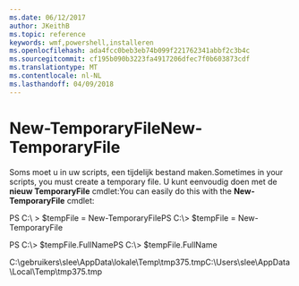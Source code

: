 ```yaml
---
ms.date: 06/12/2017
author: JKeithB
ms.topic: reference
keywords: wmf,powershell,installeren
ms.openlocfilehash: ada4fcc0beb3eb74b099f221762341abbf2c3b4c
ms.sourcegitcommit: cf195b090b3223fa4917206dfec7f0b603873cdf
ms.translationtype: MT
ms.contentlocale: nl-NL
ms.lasthandoff: 04/09/2018
---
```

# <a name="new-temporaryfile"></a><span data-ttu-id="2ef2d-102">New-TemporaryFile</span><span class="sxs-lookup"><span data-stu-id="2ef2d-102">New-TemporaryFile</span></span>
<span data-ttu-id="2ef2d-103">Soms moet u in uw scripts, een tijdelijk bestand maken.</span><span class="sxs-lookup"><span data-stu-id="2ef2d-103">Sometimes in your scripts, you must create a temporary file.</span></span> <span data-ttu-id="2ef2d-104">U kunt eenvoudig doen met de **nieuw TemporaryFile** cmdlet:</span><span class="sxs-lookup"><span data-stu-id="2ef2d-104">You can easily do this with the **New-TemporaryFile** cmdlet:</span></span>

<span data-ttu-id="2ef2d-105">PS C:\\ &gt; $tempFile = New-TemporaryFile</span><span class="sxs-lookup"><span data-stu-id="2ef2d-105">PS C:\\&gt; $tempFile = New-TemporaryFile</span></span>

<span data-ttu-id="2ef2d-106">PS C:\\&gt; $tempFile.FullName</span><span class="sxs-lookup"><span data-stu-id="2ef2d-106">PS C:\\&gt; $tempFile.FullName</span></span>

<span data-ttu-id="2ef2d-107">C:\\gebruikers\\slee\\AppData\\lokale\\Temp\\tmp375.tmp</span><span class="sxs-lookup"><span data-stu-id="2ef2d-107">C:\\Users\\slee\\AppData\\Local\\Temp\\tmp375.tmp</span></span>